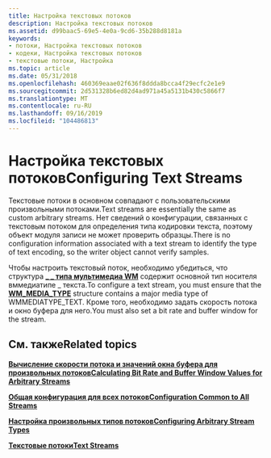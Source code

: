 ```yaml
---
title: Настройка текстовых потоков
description: Настройка текстовых потоков
ms.assetid: d99baac5-69e5-4e0a-9cd6-35b288d8181a
keywords:
- потоки, Настройка текстовых потоков
- кодеки, Настройка текстовых потоков
- текстовые потоки, Настройка
ms.topic: article
ms.date: 05/31/2018
ms.openlocfilehash: 460369eaae02f636f8ddda8bcca4f29ecfc2e1e9
ms.sourcegitcommit: 2d531328b6ed82d4ad971a45a5131b430c5866f7
ms.translationtype: MT
ms.contentlocale: ru-RU
ms.lasthandoff: 09/16/2019
ms.locfileid: "104486813"
---
```

# <a name="configuring-text-streams"></a><span data-ttu-id="75ec2-106">Настройка текстовых потоков</span><span class="sxs-lookup"><span data-stu-id="75ec2-106">Configuring Text Streams</span></span>

<span data-ttu-id="75ec2-107">Текстовые потоки в основном совпадают с пользовательскими произвольными потоками.</span><span class="sxs-lookup"><span data-stu-id="75ec2-107">Text streams are essentially the same as custom arbitrary streams.</span></span> <span data-ttu-id="75ec2-108">Нет сведений о конфигурации, связанных с текстовым потоком для определения типа кодировки текста, поэтому объект модуля записи не может проверить образцы.</span><span class="sxs-lookup"><span data-stu-id="75ec2-108">There is no configuration information associated with a text stream to identify the type of text encoding, so the writer object cannot verify samples.</span></span>

<span data-ttu-id="75ec2-109">Чтобы настроить текстовый поток, необходимо убедиться, что структура [**\_ \_ типа мультимедиа WM**](/previous-versions/windows/desktop/api/wmsdkidl/ns-wmsdkidl-wm_media_type) содержит основной тип носителя вммедиатипе \_ текста.</span><span class="sxs-lookup"><span data-stu-id="75ec2-109">To configure a text stream, you must ensure that the [**WM\_MEDIA\_TYPE**](/previous-versions/windows/desktop/api/wmsdkidl/ns-wmsdkidl-wm_media_type) structure contains a major media type of WMMEDIATYPE\_TEXT.</span></span> <span data-ttu-id="75ec2-110">Кроме того, необходимо задать скорость потока и окно буфера для него.</span><span class="sxs-lookup"><span data-stu-id="75ec2-110">You must also set a bit rate and buffer window for the stream.</span></span>

## <a name="related-topics"></a><span data-ttu-id="75ec2-111">См. также</span><span class="sxs-lookup"><span data-stu-id="75ec2-111">Related topics</span></span>

<dl> <dt>

[<span data-ttu-id="75ec2-112">**Вычисление скорости потока и значений окна буфера для произвольных потоков**</span><span class="sxs-lookup"><span data-stu-id="75ec2-112">**Calculating Bit Rate and Buffer Window Values for Arbitrary Streams**</span></span>](calculating-bit-rate-and-buffer-window-values-for-arbitrary-streams.md)
</dt> <dt>

[<span data-ttu-id="75ec2-113">**Общая конфигурация для всех потоков**</span><span class="sxs-lookup"><span data-stu-id="75ec2-113">**Configuration Common to All Streams**</span></span>](configuration-common-to-all-streams.md)
</dt> <dt>

[<span data-ttu-id="75ec2-114">**Настройка произвольных типов потоков**</span><span class="sxs-lookup"><span data-stu-id="75ec2-114">**Configuring Arbitrary Stream Types**</span></span>](configuring-arbitrary-stream-types.md)
</dt> <dt>

[<span data-ttu-id="75ec2-115">**Текстовые потоки**</span><span class="sxs-lookup"><span data-stu-id="75ec2-115">**Text Streams**</span></span>](text-streams.md)
</dt> </dl>

 

 




